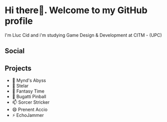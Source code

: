 # Hi there👋. Welcome to my GitHub profile


I'm Lluc Cid and i'm studying Game Design & Development at CITM - (UPC)

## Social

## Projects

- 🌱 Mynd's Abyss
- 👯 Stelar
- 🤔 Fantasy Time
- 💬 Bugatti Pinball
- 📫 Sorcer Stricker
- 😄 Prenent Accio
- ⚡ EchoJammer
  

